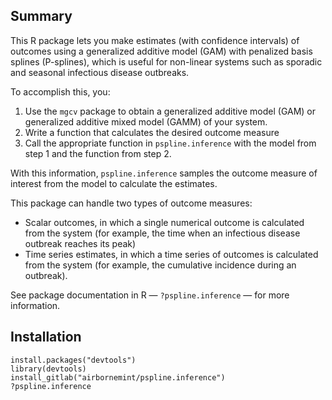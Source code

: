 ## Summary

This R package lets you make estimates (with confidence intervals) of outcomes using a generalized additive model (GAM) with penalized basis splines (P-splines), which is useful for non-linear systems such as sporadic and seasonal infectious disease outbreaks.

To accomplish this, you:

1. Use the `mgcv` package to obtain a generalized additive model (GAM) or generalized additive mixed model (GAMM) of your system. 
2. Write a function that calculates the desired outcome measure
3. Call the appropriate function in `pspline.inference` with the model from step 1 and the function from step 2.

With this information, `pspline.inference` samples the outcome measure of interest from the model to calculate the estimates.

This package can handle two types of outcome measures:

 * Scalar outcomes, in which a single numerical outcome is calculated from the system (for example, the time when an infectious disease outbreak reaches its peak)
 * Time series estimates, in which a time series of outcomes is calculated from the system (for example, the cumulative incidence during an outbreak).
 
 See package documentation in R — `?pspline.inference` — for more information.
 
## Installation
 
```
install.packages("devtools")
library(devtools)
install_gitlab("airbornemint/pspline.inference")
?pspline.inference
```
